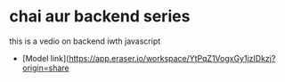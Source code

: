 # chai aur backend series

this is a vedio on backend iwth javascript
- [Model link](https://app.eraser.io/workspace/YtPqZ1VogxGy1jzIDkzj?origin=share